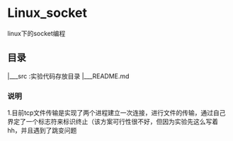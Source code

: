 # Linux_socket
linux下的socket编程


## 目录
|___src :实验代码存放目录
|___README.md


### 说明

1.目前tcp文件传输是实现了两个进程建立一次连接，进行文件的传输，通过自己界定了一个标志符来标识终止（该方案可行性很不好，但因为实验先这么写着hh，并且遇到了跳变问题
